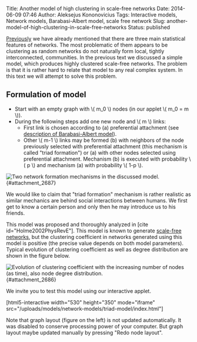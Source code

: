 Title: Another model of high clustering in scale-free networks
Date: 2014-06-09 07:46
Author: Aleksejus Kononovicius
Tags: Interactive models, Network models, Barabasi-Albert model, scale free network
Slug: another-model-of-high-clustering-in-scale-free-networks
Status: published

[Previously](/acchieving-high-clustering-in-scale-free-networks)
we have already mentioned that there are three main statistical features
of networks. The most problematic of them appears to be clustering as
random networks do not naturally form local, tightly interconnected,
communities. In the previous text we discussed a simple model, which
produces highly clustered scale-free networks. The problem is that it is
rather hard to relate that model to any real complex system. In this
text we will attempt to solve this problem.<!--more-->

Formulation of model
--------------------

-   Start with an empty graph with \\\(  m\_0 \\\) nodes (in our applet
    \\\(  m\_0 = m \\\)).
-   During the following steps add one new node and \\\(  m \\\) links:
    -   First link is chosen according to (a) preferential attachment
        (see [description of Barabasi-Albert
        model](/barabasi-albert-model)).
    -   Other \\\(  m-1 \\\) links may be formed (b) with neighbors of
        the node previously selected with preferential attachment (this
        mechanism is called "triad formation") or (a) with other nodes
        selected using preferential attachment. Mechanism (b) is
        executed with probability \\\(  p \\\) and mechanism (a) with
        probability \\\(  1-p \\\).

![Two
network formation mechanisms in the discussed
model.](/uploads/2014/triad-formation.png "
Two network formation mechanisms in the discussed model. In subfigure
(a) we see a node 'u' was selected via preferential attachment
mechanism, next using triad formation mechanism node 'w' was chosen
(subfigure (b)). Note that crossed out nodes cannot be selected with
triad formation mechanism as one of them is 'u' node, while other are
neighbors of 'w', but not neighbors of 'u'. Figure taken from original
article (see references)."){#attachment_2687} 

We would like to claim that "triad formation" mechanism is rather
realistic as similar mechanics are behind social interactions between
humans. We first get to know a certain person and only then he may
introduce us to his friends.

This model was proposed and thoroughly analyzed in \[cite
id="Holme2002PhysRevE"\]. This model is known to generate [scale-free
networks](/tag/scale-free-network), but the
clustering coefficient in networks generated using this model is
positive (the precise value depends on both model parameters). Typical
evolution of clustering coefficient as well as degree distribution are
shown in the figure below.

![Evolution of clustering coefficient with the increasing
number of nodes (as time), also node degree
distribution.](/uploads/2014/triad-model.png "
Evolution of clustering coefficient with the increasing number of nodes
(as time), also node degree distribution."){#attachment_2686} 

We invite you to test this model using our interactive applet.

[html5-interactive width="530" height="350" mode="iframe"
src="/uploads/models/network-models/triad-model/index.html"]

Note that graph layout (figure on the left) is not updated
automatically. It was disabled to conserve processing power of your
computer. But graph layout maybe updated manually by pressing "Redo node
layout".  

